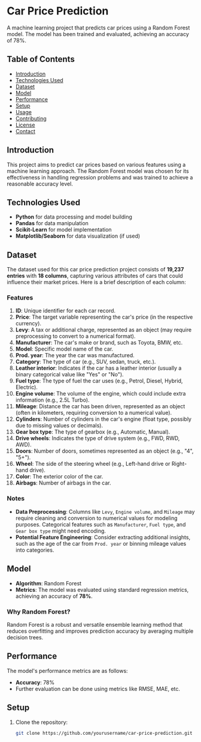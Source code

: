 # Car Price Prediction

A machine learning project that predicts car prices using a Random Forest model. The model has been trained and evaluated, achieving an accuracy of 78%.

## Table of Contents
- [Introduction](#introduction)
- [Technologies Used](#technologies-used)
- [Dataset](#dataset)
- [Model](#model)
- [Performance](#performance)
- [Setup](#setup)
- [Usage](#usage)
- [Contributing](#contributing)
- [License](#license)
- [Contact](#contact)

## Introduction
This project aims to predict car prices based on various features using a machine learning approach. The Random Forest model was chosen for its effectiveness in handling regression problems and was trained to achieve a reasonable accuracy level.

## Technologies Used
- **Python** for data processing and model building
- **Pandas** for data manipulation
- **Scikit-Learn** for model implementation
- **Matplotlib/Seaborn** for data visualization (if used)

## Dataset
The dataset used for this car price prediction project consists of **19,237 entries** with **18 columns**, capturing various attributes of cars that could influence their market prices. Here is a brief description of each column:

### Features
1. **ID**: Unique identifier for each car record.
2. **Price**: The target variable representing the car's price (in the respective currency).
3. **Levy**: A tax or additional charge, represented as an object (may require preprocessing to convert to a numerical format).
4. **Manufacturer**: The car's make or brand, such as Toyota, BMW, etc.
5. **Model**: Specific model name of the car.
6. **Prod. year**: The year the car was manufactured.
7. **Category**: The type of car (e.g., SUV, sedan, truck, etc.).
8. **Leather interior**: Indicates if the car has a leather interior (usually a binary categorical value like "Yes" or "No").
9. **Fuel type**: The type of fuel the car uses (e.g., Petrol, Diesel, Hybrid, Electric).
10. **Engine volume**: The volume of the engine, which could include extra information (e.g., 2.5L Turbo).
11. **Mileage**: Distance the car has been driven, represented as an object (often in kilometers, requiring conversion to a numerical value).
12. **Cylinders**: Number of cylinders in the car's engine (float type, possibly due to missing values or decimals).
13. **Gear box type**: The type of gearbox (e.g., Automatic, Manual).
14. **Drive wheels**: Indicates the type of drive system (e.g., FWD, RWD, AWD).
15. **Doors**: Number of doors, sometimes represented as an object (e.g., "4", "5+").
16. **Wheel**: The side of the steering wheel (e.g., Left-hand drive or Right-hand drive).
17. **Color**: The exterior color of the car.
18. **Airbags**: Number of airbags in the car.

### Notes
- **Data Preprocessing**: Columns like `Levy`, `Engine volume`, and `Mileage` may require cleaning and conversion to numerical values for modeling purposes. Categorical features such as `Manufacturer`, `Fuel type`, and `Gear box type` might need encoding.
- **Potential Feature Engineering**: Consider extracting additional insights, such as the age of the car from `Prod. year` or binning mileage values into categories.

## Model
- **Algorithm**: Random Forest
- **Metrics**: The model was evaluated using standard regression metrics, achieving an accuracy of **78%**.

### Why Random Forest?
Random Forest is a robust and versatile ensemble learning method that reduces overfitting and improves prediction accuracy by averaging multiple decision trees.

## Performance
The model's performance metrics are as follows:
- **Accuracy**: 78%
- Further evaluation can be done using metrics like RMSE, MAE, etc.

## Setup
1. Clone the repository:
   ```bash
   git clone https://github.com/yourusername/car-price-prediction.git
